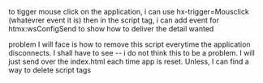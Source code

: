 

to tigger mouse click on the application,
i can use hx-trigger=Mousclick (whatevrer event it is)
then in the script tag, i can add event for htmx:wsConfigSend to show how to deliver the detail wanted

problem I will face is how to remove this script everytime the application disconnects.
I shall have to see 
  -- i do not think this to be a problem. I will just send over the index.html each time app is reset. Unless, I can find a way to delete
      script tags